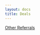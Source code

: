 ```yaml
---
layout: docs
title: Deals
---
```


<style>
.commission{
  color: #FFFFFF; background: #333333; text-shadow: #FFF 0px 0px 5px, #FFF 0px 0px 10px, #FFF 0px 0px 15px, #FF2D95 0px 0px 20px, #FF2D95 0px 0px 30px, #FF2D95 0px 0px 40px, #FF2D95 0px 0px 50px, #FF2D95 0px 0px 75px; color: #FFFFFF; background: #333333;
}
</style>

<script src="https://ajax.googleapis.com/ajax/libs/jquery/3.5.1/jquery.min.js"></script>

<script>
$(document).ready(function(){
  fpdeals();
}).change(function(){
  fpdeals();
});

function fpdeals(){
  var deals = [];
  $('#referrals').html('');
  $.getJSON('https://0fajarpurnama0.github.io/assets/json/referrals.json', function(data) {
      for(i = 0; i < data.referral.length; i++){
        if(data.referral[i].deal != ""){
          deals.push(data.referral[i]);
          deals[i].deal = parseInt(deals[i].deal);
        }
      }
      deals.sort(function(a, b){return b - a});
      for(i = 0; i < data.referral.length; i++){
        print_deals(data.referral[i].name, data.referral[i].link, data.referral[i].commission, data.referral[i].requirement, data.referral[i].moreinfo, data.referral[i].deal);
      }
  });
}

function print_deals(name, link, commission, requirement, moreinfo, deal){
  $('#deals').append(`
    <h3>`+name+`</h3>
		<ul>
      <li>Referral link:<a href="`+link+`">`+link+`</a></li>
      <li class="commission">Commission: `+commission+` (~$`+deal+`)</li>
      <li>Requirement: `+requirement+`</li>
      <li>More info: <a href="`+moreinfo+`">`+moreinfo+`</a></li>
		 </ul>   
  `);
}
</script>

<div id="deals"></div>

<p><a href="affiliate-endorsement-referral">Other Referrals</a></p>